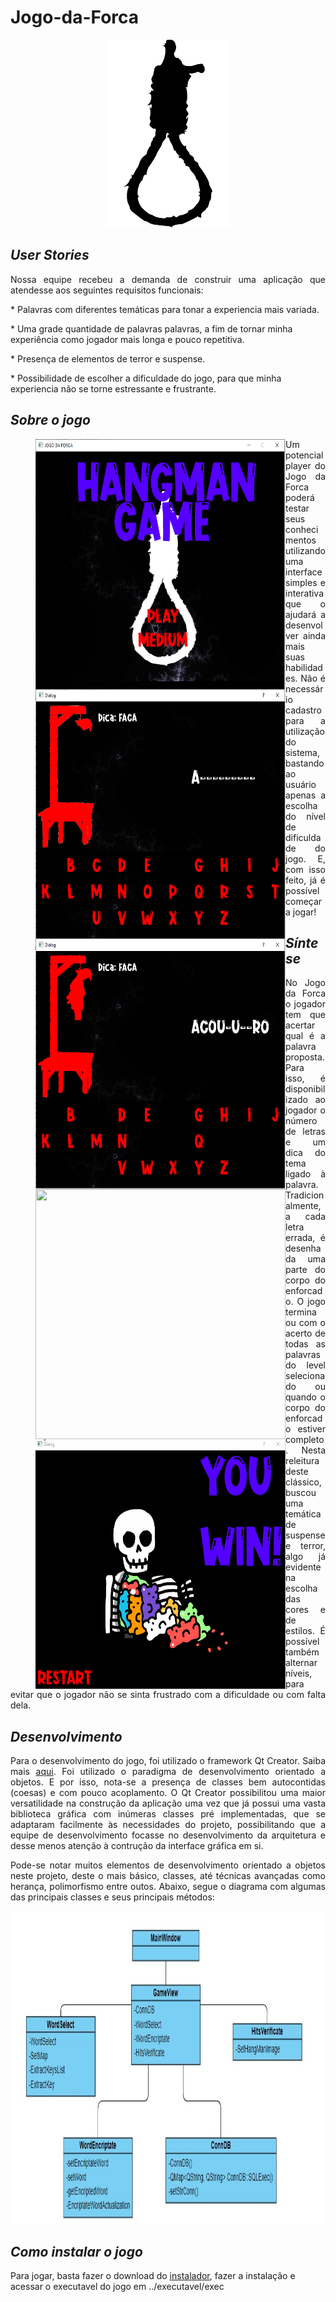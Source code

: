 # **Jogo-da-Forca**

<p align="center">
  <img width="200" height="300" src="https://github.com/SilvioFJr/Jogo-da-Forca/blob/master/img/noose-312261_960_720.png">
</p>

## *User Stories*
<p align = "justify"> 
Nossa equipe recebeu a demanda de construir uma aplicação que atendesse aos seguintes requisitos funcionais:</p>

<p>* Palavras com diferentes temáticas para tonar a experiencia mais variada.</p>
<p>* Uma grade quantidade de palavras palavras, a fim de tornar minha experiência como jogador mais longa e pouco repetitiva. </p>
<p>* Presença de elementos de terror e suspense.</p>
<p>* Possibilidade de escolher a dificuldade do jogo, para que minha experiencia não se torne estressante e frustrante.</p>

## *Sobre o jogo*

<figure>
<img align="left" width="400" height="400" src="https://github.com/SilvioFJr/Jogo-da-Forca/blob/master/img/print1.PNG">  
</figure>
<figure>
<img align="left" width="400" height="400" src="https://github.com/SilvioFJr/Jogo-da-Forca/blob/master/img/print2.PNG">  
</figure>
<figure>
<img align="left" width="400" height="400" src="https://github.com/SilvioFJr/Jogo-da-Forca/blob/master/img/print3.PNG"> 
</figure>
<figure>
<img align="left" width="400" height="400" src="https://github.com/SilvioFJr/Jogo-da-Forca/blob/master/img/ScreenGameOver.gif">
</figure>
<figure>
<img align="left" width="400" height="400" src="https://github.com/SilvioFJr/Jogo-da-Forca/blob/master/img/ScreenYouWin.gif">
</figure>
</p>

<p align="justify"> 
Um potencial player do Jogo da Forca poderá testar seus conhecimentos utilizando uma interface simples 
e interativa que o ajudará a desenvolver ainda mais suas habilidades. 
Não é necessário cadastro para a utilização do sistema, bastando ao usuário apenas a escolha do nível de dificuldade do jogo. 
E, com isso feito, já é possível começar a jogar! 
</p>


## *Síntese*

<p align = "justify"> 
No Jogo da Forca o jogador tem que acertar qual é a palavra proposta. Para isso, é disponibilizado ao jogador o número de 
letras e um dica do tema ligado à palavra. Tradicionalmente, a cada letra errada, é desenhada uma parte do corpo do enforcado. 
O jogo termina ou com o acerto de todas as palavras do level selecionado ou quando o corpo do enforcado estiver completo. 
Nesta releitura deste clássico, buscou uma temática de suspense e terror, algo já evidente na escolha das cores e de estilos. 
É possível também alternar níveis, para evitar que o jogador não se sinta frustrado com a dificuldade ou com falta dela.  
</p>

## *Desenvolvimento*

<p align = "justify"> 
Para o desenvolvimento do jogo, foi utilizado o framework Qt Creator. Saiba mais <a href="https://www.qt.io/">aqui</a>.
Foi utilizado o paradigma de desenvolvimento orientado a objetos. E por isso, nota-se a presença de classes bem autocontidas (coesas) e com pouco acoplamento.
O Qt Creator possibilitou uma maior versatilidade na construção da aplicação uma vez que já possui uma vasta biblioteca gráfica com inúmeras classes pré implementadas,
que se adaptaram facilmente às necessidades do projeto, possibilitando que a equipe de desenvolvimento focasse no desenvolvimento da arquitetura e desse menos atenção à contrução da interface gráfica em si.
</p>
<p align = "justify"> 
Pode-se notar muitos elementos de desenvolvimento orientado a objetos neste projeto, deste o mais básico, classes, até técnicas avançadas como herança, polimorfismo 
entre outos. Abaixo, segue o diagrama com algumas das principais classes e seus principais métodos:</p>
<p align="center">
  <img width="600" height="500" src="https://github.com/SilvioFJr/Jogo-da-Forca/blob/master/img/Classes.jpg">
</p>



## *Como instalar o jogo*

<p> Para jogar, basta fazer o download do <a href="https://drive.google.com/open?id=1QkKlepO9nTOilvpCRNwqWTjbNj69AEne">instalador</a>,  fazer a instalação e acessar o executavel do jogo em ../executavel/exec </p>




